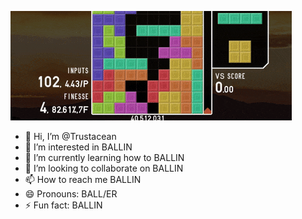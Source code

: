 ![Kanagawa Stacking](banner.gif)

- 👋 Hi, I’m @Trustacean
- 👀 I’m interested in BALLIN
- 🌱 I’m currently learning how to BALLIN
- 💞️ I’m looking to collaborate on BALLIN
- 📫 How to reach me BALLIN
- 😄 Pronouns: BALL/ER
- ⚡ Fun fact: BALLIN

<!---
Trustacean/Trustacean is a ✨ special ✨ repository because its `README.md` (this file) appears on your GitHub profile.
You can click the Preview link to take a look at your changes.
--->
